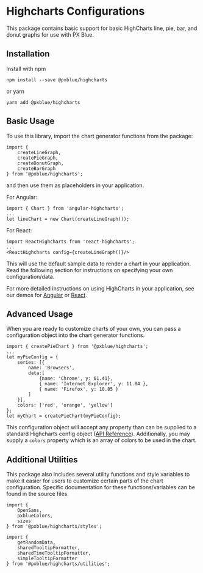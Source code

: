 # Highcharts Configurations
This package contains basic support for basic HighCharts line, pie, bar, and donut graphs for use with PX Blue. 

## Installation
Install with npm
```
npm install --save @pxblue/highcharts
```
or yarn
```
yarn add @pxblue/highcharts
```

## Basic Usage
To use this library, import the chart generator functions from the package:

```
import { 
    createLineGraph, 
    createPieGraph, 
    createDonutGraph, 
    createBarGraph 
} from '@pxblue/highcharts'; 
```

and then use them as placeholders in your application.

For Angular:
```
import { Chart } from 'angular-highcharts';
...
let lineChart = new Chart(createLineGraph());
```

For React:
```
import ReactHighcharts from 'react-highcharts';
...
<ReactHighcharts config={createLineGraph()}/>
```
This will use the default sample data to render a chart in your application. Read the following section for instructions on specifying your own configuration/data.

For more detailed instructions on using HighCharts in your application, see our demos for [Angular](https://stackblitz.com/edit/pxblue-highcharts-angular) or [React](https://stackblitz.com/edit/pxblue-highcharts-react).

## Advanced Usage
When you are ready to customize charts of your own, you can pass a configuration object into the chart generator functions. 

```
import { createPieChart } from '@pxblue/highcharts';
...
let myPieConfig = {
    series: [{
        name: 'Browsers',
        data:[
            {name: 'Chrome', y: 61.41},
            { name: 'Internet Explorer', y: 11.84 }, 
            { name: 'Firefox', y: 10.85 }
        ]
    }],
    colors: ['red', 'orange', 'yellow']
};
let myChart = createPieChart(myPieConfig);
```
This configuration object will accept any property than can be supplied to a standard Highcharts config object ([API Reference](https://api.highcharts.com/highcharts/)). Additionally, you may supply a ```colors``` property which is an array of colors to be used in the chart.


## Additional Utilities
This package also includes several utility functions and style variables to make it easier for users to customize certain parts of the chart configuration. Specific documentation for these functions/variables can be found in the source files.

```
import {
    OpenSans,       
    pxblueColors,
    sizes
} from '@pxblue/highcharts/styles';

import {
    getRandomData,       
    sharedTooltipFormatter,
    sharedTimeTooltipFormatter,
    simpleTooltipFormatter
} from '@pxblue/highcharts/utilities';
```
